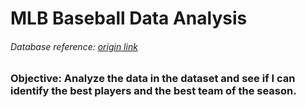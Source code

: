 # MLB Baseball Data Analysis

###### Database reference: [origin link](https://www.openintro.org/data/index.php?data=mlbbat10)


### Objective: Analyze the data in the dataset and see if I can identify the best players and the best team of the season.
